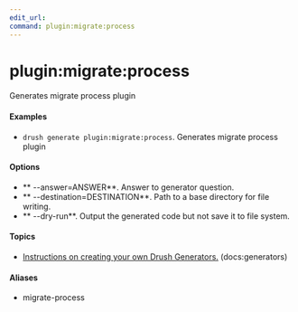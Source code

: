 ```yaml
---
edit_url: 
command: plugin:migrate:process
---
```

# plugin:migrate:process

Generates migrate process plugin

#### Examples

- <code>drush generate plugin:migrate:process</code>. Generates migrate process plugin

#### Options

- ** --answer=ANSWER**. Answer to generator question.
- ** --destination=DESTINATION**. Path to a base directory for file writing.
- ** --dry-run**. Output the generated code but not save it to file system.

#### Topics

- [Instructions on creating your own Drush Generators.](../../vendor/drush/drush/docs/generators.md) (docs:generators)

#### Aliases

- migrate-process

